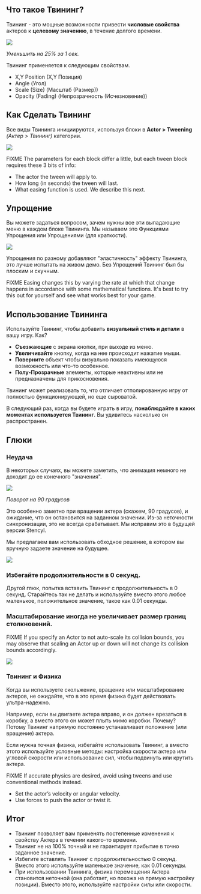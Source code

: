 ## Что такое Твининг?

Твининг - это мощные возможности привести **числовые свойства** актеров к **целевому значению**, в течение долгого времени.

![](http://static.stencyl.com/pedia2/ch3/tweening/image02.png)

*Уменьшить на 25% за 1 сек.*


Твининг применяется к следующим свойствам.

- X,Y Position (X,Y Позиция)
- Angle (Угол)
- Scale (Size) (Масштаб (Размер))
- Opacity (Fading) (Непрозрачность (Исчезновение))

## Как Сделать Твининг

Все виды Твининга инициируются, используя блоки в **Actor > Tweening** *(Актер > Твининг)* категории.

![](http://static.stencyl.com/pedia2/ch3/tweening/image05.png)

FIXME The parameters for each block differ a little, but each tween block requires these 3 bits of info:
- The actor the tween will apply to.
- How long (in seconds) the tween will last.
- What easing function is used. We describe this next.

## Упрощение

Вы можете задаться вопросом, зачем нужны все эти выпадающие меню в каждом блоке Твининга. Мы называем это Функциями Упрощения или Упрощениями (для краткости).

![](http://static.stencyl.com/pedia2/ch3/tweening/image03.png)


Упрощения по разному добавляют "эластичность" эффекту Твининга, это лучше испытать на живом демо. Без Упрощений Твининг был бы плоским и скучным.

FIXME Easing changes this by varying the rate at which that change happens in accordance with some mathematical functions. It's best to try this out for yourself and see what works best for your game.


## Использование Твининга

Используйте Твининг, чтобы добавить **визуальный стиль и детали** в вашу игру. Как?

- **Съезжающие** с экрана кнопки, при выходе из меню.
- **Увеличивайте** кнопку, когда на нее происходит нажатие мыши.
- **Поверните** объект чтобы визуально показать имеющуюся возможность или что-то особенное.
- **Полу-Прозрачные** элементы, которые неактивны или не предназначены для прикосновения.

Твининг может реализовать то, что отличает отполированную игру от полностью функционирующей, но еще сыроватой.

В следующий раз, когда вы будете играть в игру, **понаблюдайте в каких моментах используется Твининг**. Вы удивитесь насколько он распространен.

## Глюки

### Неудача
В некоторых случаях, вы можете заметить, что анимация немного не доходит до ее конечного "значения".

![](http://static.stencyl.com/pedia2/ch3/tweening/image00.png)

*Поворот на 90 градусов*


Это особенно заметно при вращении актера (скажем, 90 градусов), и ожидание, что он остановится на заданном значении. Из-за неточности синхронизации, это не всегда срабатывает. Мы исправим это в будущей версии Stencyl.

Мы предлагаем вам использовать обходное решение, в котором вы вручную задаете значение на будущее.

![](http://static.stencyl.com/pedia2/ch3/tweening/image04.png)


### Избегайте продолжительности в 0 секунд.

Другой глюк, попытка вставить Твининг с продолжительность в 0 секунд. Старайтесь так не делать и используйте вместо этого любое маленькое, положительное значение, такое как 0.01 секунды.

### Масштабирование иногда не увеличивает размер границ столкновений.

FIXME If you specify an Actor to not auto-scale its collision bounds, you may observe that scaling an Actor up or down will not change its collision bounds accordingly.

![](http://static.stencyl.com/pedia2/ch3/tweening/image01.png)


### Твининг и Физика

Когда вы используете скольжение, вращение или масштабирование актеров, не ожидайте, что в это время физика будет действовать ультра-надежно.

Например, если вы двигаете актера вправо, и он должен врезаться в коробку, а вместо этого он может плыть мимо коробки. Почему? Потому Твининг напрямую постоянно устанавливает положение (или вращение) актера.

Если нужна точная физика, избегайте использовать Твининг, а вместо этого используйте условные методы: настройка скорости актера или угловой скорости или использование сил, чтобы подвинуть или крутить актера.

FIXME If accurate physics are desired, avoid using tweens and use conventional methods instead.

- Set the actor’s velocity or angular velocity.
- Use forces to push the actor or twist it.

## Итог

- Твининг позволяет вам применять постепенные изменения к свойству Актера в течении какого-то времени.
- Твининг не на 100% точный и не гарантирует прибытие в точно заданное значение.
- Избегите вставлять Твининг с продолжительностью 0 секунд. Вместо этого используйте маленькое значение, как 0.01 секунды.
- При использовании Твининга, физика перемещения Актера становится неточной (она работает, но похожа на прямую настройку позиции). Вместо этого, используйте настройки силы или скорости.
